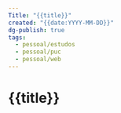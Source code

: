 ```yaml
---
Title: "{{title}}"
created: "{{date:YYYY-MM-DD}}"
dg-publish: true
tags:
  - pessoal/estudos
  - pessoal/puc
  - pessoal/web
---
```

# {{title}}